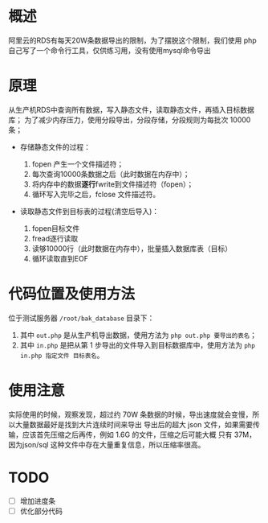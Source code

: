 # 概述
阿里云的RDS有每天20W条数据导出的限制，为了摆脱这个限制，我们使用 php 自己写了一个命令行工具，仅供练习用，没有使用mysql命令导出

# 原理

从生产机RDS中查询所有数据，写入静态文件，读取静态文件，再插入目标数据库；
为了减少内存压力，使用分段导出，分段存储，分段规则为每批次 10000 条；

- 存储静态文件的过程：

	1. fopen 产生一个文件描述符；
	2. 每次查询10000条数据之后（此时数据在内存中）；
	3. 将内存中的数据**逐行**fwrite到文件描述符（fopen）；
	4. 循环写入完毕之后，fclose 文件描述符。
	
- 读取静态文件到目标表的过程(清空后导入)：

	1. fopen目标文件
	2. fread逐行读取
	3. 读够10000行（此时数据在内存中），批量插入数据库表（目标）
	4. 循环读取直到EOF


# 代码位置及使用方法

位于测试服务器 `/root/bak_database` 目录下：
1. 其中 `out.php` 是从生产机导出数据，使用方法为 `php out.php 要导出的表名`；
2. 其中 `in.php` 是把从第 1 步导出的文件导入到目标数据库中，使用方法为 `php in.php 指定文件 目标表名`。

# 使用注意

实际使用的时候，观察发现，超过约 70W 条数据的时候，导出速度就会变慢，所以大量数据最好是找到大片连续时间来导出
导出后的超大 json 文件，如果需要传输，应该首先压缩之后再传，例如 1.6G 的文件，压缩之后可能大概 只有 37M，因为json/sql 这种文件中存在大量重复信息，所以压缩率很高。

# TODO

- [ ] 增加进度条
- [ ] 优化部分代码
